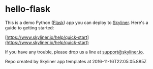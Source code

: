 # hello-flask

This is a demo Python ([Flask](http://flask.pocoo.org/)) app you can deploy to [Skyliner](https://www.skyliner.io). Here's a guide to getting started:

[https://www.skyliner.io/help/quick-start](https://www.skyliner.io/help/quick-start)

If you have any trouble, please drop us a line at [support@skyliner.io](mailto:support@skyliner.io?Subject=Help%20with%20hello-flask).

Repo created by Skyliner app templates at 2016-11-16T22:05:05.885Z